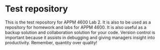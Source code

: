 # Test repository

This is the test repository for APPM 4600 Lab 2.
It is also to be used as a repository for homework and labs for APPM 4600.
It is also useful as a backup solution and collaboration solution for your code.
Version control is important because it assists in debugging and giving managers insight into productivity.
Remember, quantity over quality!